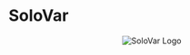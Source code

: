 # SoloVar
<p align="center">
  <img src="https://res.cloudinary.com/dx2dvd6io/image/upload/v1751652231/SoloVar_cepgog.png" alt="SoloVar Logo" style="max-width:200px;" />
</p>
